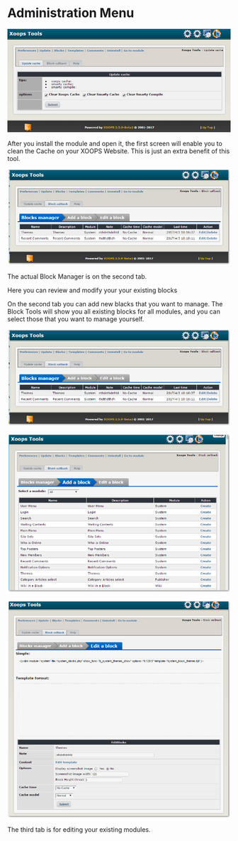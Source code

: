 # Administration Menu

![](.gitbook/assets/image001.png)

After you install the module and open it, the first screen will enable you to clean the Cache on your XOOPS Website. This is just an extra benefit of this tool.

![](.gitbook/assets/image002.png)

The actual Block Manager is on the second tab.

Here you can review and modify your your existing blocks

On the second tab you can add new blacks that you want to manage. The Block Tools will show you all existing blocks for all modules, and you can select those that you want to manage yourself.

![](.gitbook/assets/image002%20%281%29.png)

![](.gitbook/assets/image003.png)

![](.gitbook/assets/image004.png)

The third tab is for editing your existing modules.

